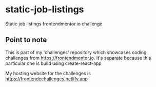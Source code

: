 # static-job-listings
Static job listings frontendmentor.io challenge

## Point to note
This is part of my 'challenges' repository which showcases coding challenges from https://frontendmentor.io. It's separate because
this particular one is build using create-react-app

My hosting website for the challenges is https://frontendcchallenges.netlify.app
